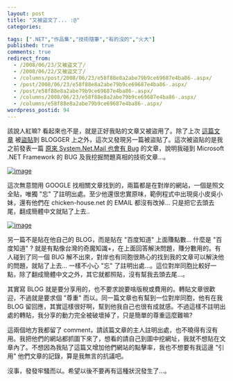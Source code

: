 ```yaml
---
layout: post
title: "又被盜文了... :@"
categories:

tags: [".NET","作品集","技術隨筆","有的沒的","火大"]
published: true
comments: true
redirect_from:
  - /2008/06/23/又被盗文了/
  - /2008/06/22/又被盜文了/
  - /columns/post/2008/06/23/e58f88e8a2abe79b9ce69687e4ba86-.aspx/
  - /post/2008/06/23/e58f88e8a2abe79b9ce69687e4ba86-.aspx/
  - /post/e58f88e8a2abe79b9ce69687e4ba86-.aspx/
  - /columns/2008/06/23/e58f88e8a2abe79b9ce69687e4ba86-.aspx/
  - /columns/e58f88e8a2abe79b9ce69687e4ba86-.aspx/
wordpress_postid: 94
---
```

該說人紅嘛? 看起來也不是，就是正好我貼的文章又被盜用了。除了上次 [這篇文章](http://columns.chicken-house.net/post/e5898de8a880-Canon-Raw-Codec-12-2b-NET-Framework-30-(WPF).aspx) 被[盜貼](http://columns.chicken-house.net/post/e981b2e4be86e79a84e6ada3e7bea9.aspx)到 BLOGGER 上之外，這次又發現另一篇被盜貼了。這次被盜貼的是我之前發表一篇 [原來 System.Net.Mail 也會有 Bug](http://columns.chicken-house.net/post/e58e9fe4be86-SystemNetMail-e4b99fe69c83e69c89-Bug-.aspx) 的文章，說明我碰到 Microsoft .NET Framework 的 BUG 及我挖掘問題真相的技術文章...。

[![image](/images/2008-06-23-plagiarized-again/image_thumb.png)](/wp-content/be-files/WindowsLiveWriter/3d9d9787df4d_1430E/image_2.png)

這次無意間用 GOOGLE 找相關文章找到的，兩篇都是在對岸的網站，一個是照文全貼，唯獨 "忘" 了註明出處。至少他還很忠實原味，範例程式中出現吳小皮吳小妹，還有他們在 chicken-house.net 的 EMAIL 都沒有改掉... 只是把它去頭去尾，翻成簡體中文就貼了上去..

[![image](/images/2008-06-23-plagiarized-again/image_thumb_1.png)](/wp-content/be-files/WindowsLiveWriter/3d9d9787df4d_1430E/image_4.png)

另一篇不是貼在他自己的 BLOG，而是貼在 "百度知道" 上面賺點數... 什麼是 "百度知道" ? 就是有點像台灣的奇魔知識+，在上面回答解決問題，賺分數用的。有人碰到了同一個 BUG 解不出來，對岸也有同胞很熱心的找到我的文章可以解決他的問題，就貼了上去... 一樣不小心 "忘" 了註明出處...。這位對岸同胞比較好一點，除了翻成簡體中文之外，其它就都照貼，沒有幫我去頭去尾...。

其實寫 BLOG 就是要分享用的，也不要求說要啥版稅或費用的。轉貼文章很歡迎，不過就是要求個 "尊重" 而以。同一篇文章也有幫到一位對岸同胞，他有在我 BLOG 留回應，其實這樣很好啊，幫到他我自己也很有成就感。不過這樣不註明出處的轉貼，我分享的動力完全被破壞掉了，只是簡單的尊重這麼難嘛?

這兩個地方我都留了 comment，請該篇文章的主人註明出處，也不曉得有沒有用。我把他們的網站都抓圖下來了，想看的請自己到圖中挖網址，我就不想貼在文章內了。不想因為我貼了這篇又增加他們網站的點擊率，我也不想要有我這邊 "引用" 他們文章的記錄，算是我無言的抗議吧。

沒事，發發牢騷而以。希望以後不要再有這種狀況發生了...。
